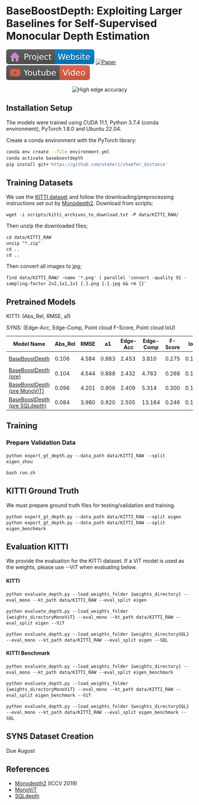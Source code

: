 # BaseBoostDepth: Exploiting Larger Baselines for Self-Supervised Monocular Depth Estimation 

[![Website](assets/badge-website.svg)](https://kieran514.github.io/BaseBoostDepth-Project/)
[![Paper](https://img.shields.io/badge/arXiv-PDF-b31b1b)]()
[![Paper](assets/youtube.svg)]()


<p align="center">
  <img src="assets/teaser2.gif" alt="High edge accuracy" width="1200" />
</p>


## Installation Setup

The models were trained using CUDA 11.1, Python 3.7.4 (conda environment), PyTorch 1.8.0 and Ubuntu 22.04.

Create a conda environment with the PyTorch library:

```bash
conda env create --file environment.yml
conda activate baseboostdepth
pip install git+'https://github.com/otaheri/chamfer_distance'
```

## Training Datasets

We use the [KITTI dataset](http://www.cvlibs.net/download.php?file=raw_data_downloader.zip) and follow the downloading/preprocessing instructions set out by [Monodepth2](https://github.com/nianticlabs/monodepth2).
Download from scripts;
```
wget -i scripts/kitti_archives_to_download.txt -P data/KITTI_RAW/
```
Then unzip the downloaded files;
```
cd data/KITTI_RAW
unzip "*.zip"
cd ..
cd ..
```
Then convert all images to jpg;
```
find data/KITTI_RAW/ -name '*.png' | parallel 'convert -quality 92 -sampling-factor 2x2,1x1,1x1 {.}.png {.}.jpg && rm {}'
```

## Pretrained Models
KITTI: (Abs_Rel, RMSE, a1)

SYNS: (Edge-Acc, Edge-Comp, Point cloud F-Score, Point cloud IoU)

| Model Name | Abs_Rel | RMSE | a1 | Edge-Acc | Edge-Comp | F-Score | IoU | Model resolution | Model |
|------------|---------|------|----|----------|-----------|---------------------|-----------------|------------------|-------|
| [BaseBoostDepth](https://drive.google.com/drive/folders/1k3MbmnX3L8zjZTOpi5oki3IKoyRAKWP8?usp=sharing) | 0.106 | 4.584 | 0.883 | 2.453 | 3.810 | 0.275 | 0.174 | 640 x 192 | MD2 |
| [BaseBoostDepth (pre)](https://drive.google.com/drive/folders/1ay9yLr8R4gHBffUSVJA2C_FVulNKvpaN?usp=sharing) | 0.104 | 4.544 | 0.888 | 2.432 | 4.763 | 0.268 | 0.168 | 640 x 192 | MD2 |
| [BaseBoostDepth (pre MonoViT)](https://drive.google.com/drive/folders/1x_VnZsmFy7qI2LknkzCwCUrYMojsfkqo?usp=sharing) | 0.096 | 4.201 | 0.906 | 2.409 | 5.314 | 0.300 | 0.191 | 640 x 192 | MonoViT |
| [BaseBoostDepth (pre SQLdepth)](https://drive.google.com/drive/folders/1LpYhn4mMpJt-TGrqqt_IkYPdgGT2sGA5?usp=sharing) | 0.084 | 3.980 | 0.920 | 2.505 | 13.164 | 0.246 | 0.151 | 640 x 192 | SQLdepth |

## Training

### Prepare Validation Data
```
python export_gt_depth.py --data_path data/KITTI_RAW --split eigen_zhou
```

```
bash run.sh
```


## KITTI Ground Truth 

We must prepare ground truth files for testing/validation and training.
```
python export_gt_depth.py --data_path data/KITTI_RAW --split eigen
python export_gt_depth.py --data_path data/KITTI_RAW --split eigen_benchmark
```

## Evaluation KITTI
We provide the evaluation for the KITTI dataset. If a ViT model is used as the weights, please use --ViT when evaluating below.

#### KITTI 

```
python evaluate_depth.py --load_weights_folder {weights_directory} --eval_mono --kt_path data/KITTI_RAW --eval_split eigen
```
```
python evaluate_depth.py --load_weights_folder {weights_directoryMonoViT} --eval_mono --kt_path data/KITTI_RAW --eval_split eigen --ViT
```
```
python evaluate_depth.py --load_weights_folder {weights_directorySQL} --eval_mono --kt_path data/KITTI_RAW --eval_split eigen --SQL
```


#### KITTI Benchmark

```
python evaluate_depth.py --load_weights_folder {weights_directory} --eval_mono --kt_path data/KITTI_RAW --eval_split eigen_benchmark
```
```
python evaluate_depth.py --load_weights_folder {weights_directoryMonoViT} --eval_mono --kt_path data/KITTI_RAW --eval_split eigen_benchmark --ViT
```
```
python evaluate_depth.py --load_weights_folder {weights_directorySQL} --eval_mono --kt_path data/KITTI_RAW --eval_split eigen_benchmark --SQL
```

## SYNS Dataset Creation
Due August

## References

* [Monodepth2](https://github.com/nianticlabs/monodepth2) (ICCV 2019)
* [MonoViT](https://github.com/zxcqlf/MonoViT) 
* [SQLdepth](https://github.com/hisfog/SfMNeXt-Impl) 

